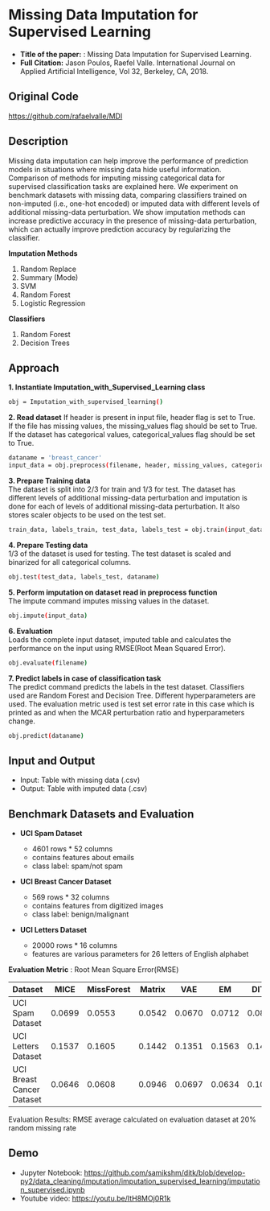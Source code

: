 # Missing Data Imputation for Supervised Learning

* **Title of the paper:** : Missing Data Imputation for Supervised Learning.
* **Full Citation:** Jason Poulos, Raefel Valle. International Journal on Applied Artificial Intelligence, Vol 32, Berkeley, CA, 2018.

## Original Code
https://github.com/rafaelvalle/MDI

## Description
Missing data imputation can help improve the performance of prediction models in situations where missing data hide useful information. Comparison of methods for imputing missing categorical data for supervised classification tasks are explained here. We experiment on benchmark datasets with missing data, comparing classifiers trained on non-imputed (i.e., one-hot encoded) or imputed data with different levels of additional missing-data perturbation. We show imputation methods can increase predictive accuracy in the presence of missing-data perturbation, which can actually improve prediction accuracy by regularizing the classifier. 

**Imputation Methods**

1. Random Replace
2. Summary (Mode)
3. SVM
4. Random Forest
5. Logistic Regression

**Classifiers**

1. Random Forest
2. Decision Trees

## Approach

**1. Instantiate Imputation_with_Supervised_Learning class**
```bash
obj = Imputation_with_supervised_learning()
```
**2. Read dataset**
If header is present in input file, header flag is set to True. If the file has missing values, the missing_values flag should be set to True. If the dataset has categorical values, categorical_values flag should be set to True.
```bash
dataname = 'breast_cancer'
input_data = obj.preprocess(filename, header, missing_values, categorical_values)
```

**3. Prepare Training data**<br/>
The dataset is split into 2/3 for train and 1/3 for test. The dataset has different levels of additional missing-data perturbation and imputation is done for each of levels of additional missing-data perturbation. It also stores scaler objects to be used on the test set.
```bash
train_data, labels_train, test_data, labels_test = obj.train(input_data, dataname)
```
**4. Prepare Testing data**<br/>
1/3 of the dataset is used for testing. The test dataset is scaled and binarized for all categorical columns.
```bash
obj.test(test_data, labels_test, dataname)
```
**5. Perform imputation on dataset read in preprocess function**<br/>
The impute command imputes missing values in the dataset.
```bash
obj.impute(input_data)
```
**6. Evaluation**<br/>
Loads the complete input dataset, imputed table and calculates the performance on the input using RMSE(Root Mean Squared Error).
```bash
obj.evaluate(filename)
```
**7. Predict labels in case of classification task**<br/>
The predict command predicts the labels in the test dataset. Classifiers used are Random Forest and Decision Tree. Different hyperparameters are used. The evaluation metric used is test set error rate in this case which is printed as and when the MCAR perturbation ratio and hyperparameters change.
```bash
obj.predict(dataname)
```


## Input and Output
* Input: Table with missing data (.csv)
* Output: Table with imputed data (.csv)

## Benchmark Datasets and Evaluation
* **UCI Spam Dataset**
  * 4601 rows * 52 columns
  * contains features about emails
  * class label:  spam/not spam

* **UCI Breast Cancer Dataset**
  * 569 rows * 32 columns
  * contains features from digitized images
  * class label: benign/malignant
  
* **UCI Letters Dataset**
  * 20000 rows * 16 columns
  * features are various parameters for 26 letters of English alphabet


**Evaluation Metric** : Root Mean Square Error(RMSE)

| Dataset                   | MICE   | MissForest | Matrix | VAE    | EM     | DITK   |
|---------------------------|--------|------------|--------|--------|--------|--------|
| UCI Spam Dataset          | 0.0699 | 0.0553     | 0.0542 | 0.0670 | 0.0712 | 0.0839 |
| UCI Letters Dataset       | 0.1537 | 0.1605     | 0.1442 | 0.1351 | 0.1563 | 0.1485 |
| UCI Breast Cancer Dataset | 0.0646 | 0.0608     | 0.0946 | 0.0697 | 0.0634 | 0.1069 |

Evaluation Results: RMSE average calculated on evaluation dataset at 20% random missing rate


## Demo

* Jupyter Notebook: https://github.com/samikshm/ditk/blob/develop-py2/data_cleaning/imputation/imputation_supervised_learning/imputation_supervised.ipynb
* Youtube video: https://youtu.be/ItH8MOj0R1k
